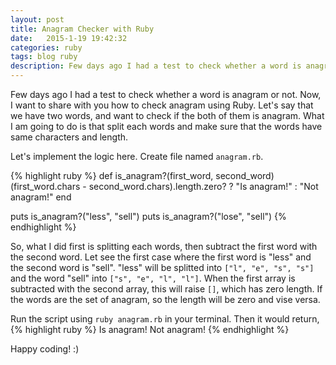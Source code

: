 ```yaml
---
layout: post
title: Anagram Checker with Ruby
date:   2015-1-19 19:42:32
categories: ruby
tags: blog ruby
description: Few days ago I had a test to check whether a word is anagram or not. Now, I want to share with you how to check anagram using Ruby. Let's say that we have two words, and want to check if the both of them is anagram. What I am going to do is that split each words and make sure that the words have same characters and length.
---
```

Few days ago I had a test to check whether a word is anagram or not. Now, I want to share with you how to check anagram using Ruby. Let's say that we have two words, and want to check if the both of them is anagram. What I am going to do is that split each words and make sure that the words have same characters and length.<!--more-->

Let's implement the logic here. Create file named `anagram.rb`.

{% highlight ruby %}
def is_anagram?(first_word, second_word)
  (first_word.chars - second_word.chars).length.zero? ? "Is anagram!" : "Not anagram!"
end

puts is_anagram?("less", "sell")
puts is_anagram?("lose", "sell")
{% endhighlight %}

So, what I did first is splitting each words, then subtract the first word with the second word. Let see the first case where the first word is "less" and the second word is "sell". "less" will be splitted into `["l", "e", "s", "s"]` and the word "sell" into `["s", "e", "l", "l"]`. When the first array is subtracted with the second array, this will raise `[]`, which has zero length. If the words are the set of anagram, so the length will be zero and vise versa.

Run the script using `ruby anagram.rb` in your terminal. Then it would return,
{% highlight ruby %}
Is anagram!
Not anagram!
{% endhighlight %}

Happy coding! :)

